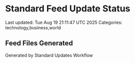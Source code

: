 # Standard Feed Update Status
Last updated: Tue Aug 19 21:11:47 UTC 2025
Categories: technology,business,world

## Feed Files Generated

Generated by Standard Updates Workflow
